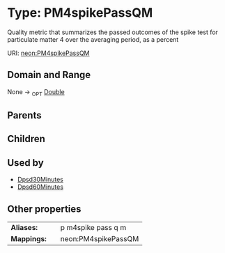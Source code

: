 
# Type: PM4spikePassQM


Quality metric that summarizes the passed outcomes of the spike test for particulate matter 4 over the averaging period, as a percent

URI: [neon:PM4spikePassQM](https://data.neonscience.org/PM4spikePassQM)


## Domain and Range

None ->  <sub>OPT</sub> [Double](types/Double.md)

## Parents


## Children


## Used by

 * [Dpsd30Minutes](Dpsd30Minutes.md)
 * [Dpsd60Minutes](Dpsd60Minutes.md)

## Other properties

|  |  |  |
| --- | --- | --- |
| **Aliases:** | | p m4spike pass q m |
| **Mappings:** | | neon:PM4spikePassQM |

